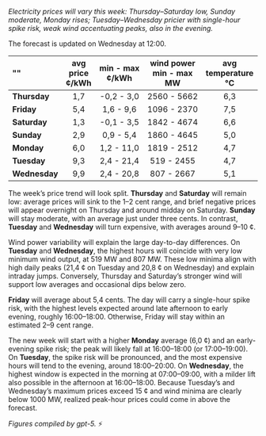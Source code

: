 *Electricity prices will vary this week: Thursday–Saturday low, Sunday moderate, Monday rises; Tuesday–Wednesday pricier with single-hour spike risk, weak wind accentuating peaks, also in the evening.*

The forecast is updated on Wednesday at 12:00.

| ""  | avg<br>price<br>¢/kWh | min - max<br>¢/kWh | wind power<br>min - max<br>MW | avg<br>temperature<br>°C |
|:-------------|:----------------:|:----------------:|:-------------:|:-------------:|
| **Thursday**  | 1,7 | -0,2 - 3,0 | 2560 - 5662 | 6,3 |
| **Friday**| 5,4 | 1,6 - 9,6 | 1096 - 2370 | 7,5 |
| **Saturday** | 1,3 | -0,1 - 3,5 | 1842 - 4674 | 6,6 |
| **Sunday**| 2,9 | 0,9 - 5,4 | 1860 - 4645 | 5,0 |
| **Monday**| 6,0 | 1,2 - 11,0 | 1819 - 2512 | 4,7 |
| **Tuesday**  | 9,3 | 2,4 - 21,4 | 519 - 2455 | 4,7 |
| **Wednesday**| 9,9 | 2,4 - 20,8 | 807 - 2667 | 5,1 |

The week’s price trend will look split. **Thursday** and **Saturday** will remain low: average prices will sink to the 1–2 cent range, and brief negative prices will appear overnight on Thursday and around midday on Saturday. **Sunday** will stay moderate, with an average just under three cents. In contrast, **Tuesday** and **Wednesday** will turn expensive, with averages around 9–10 ¢.

Wind power variability will explain the large day-to-day differences. On **Tuesday** and **Wednesday**, the highest hours will coincide with very low minimum wind output, at 519 MW and 807 MW. These low minima align with high daily peaks (21,4 ¢ on Tuesday and 20,8 ¢ on Wednesday) and explain intraday jumps. Conversely, Thursday and Saturday’s stronger wind will support low averages and occasional dips below zero.

**Friday** will average about 5,4 cents. The day will carry a single-hour spike risk, with the highest levels expected around late afternoon to early evening, roughly 16:00–18:00. Otherwise, Friday will stay within an estimated 2–9 cent range.

The new week will start with a higher **Monday** average (6,0 ¢) and an early-evening spike risk; the peak will likely fall at 16:00–18:00 (or 17:00–19:00). On **Tuesday**, the spike risk will be pronounced, and the most expensive hours will tend to the evening, around 18:00–20:00. On **Wednesday**, the highest window is expected in the morning at 07:00–09:00, with a milder lift also possible in the afternoon at 16:00–18:00. Because Tuesday’s and Wednesday’s maximum prices exceed 15 ¢ and wind minima are clearly below 1000 MW, realized peak-hour prices could come in above the forecast.

*Figures compiled by gpt-5.* ⚡️

